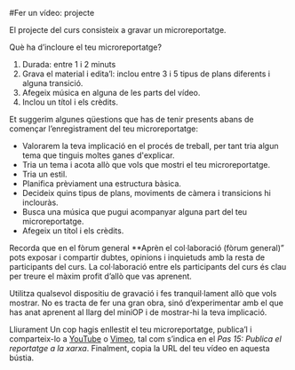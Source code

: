 #Fer un vídeo: projecte

El projecte del curs consisteix a gravar un microreportatge.  

Què ha d’incloure el teu microreportatge?

1. Durada: entre 1 i 2 minuts
2. Grava el material i edita’l: inclou entre 3 i 5 tipus de plans diferents i alguna transició.
2. Afegeix música en alguna de les parts del vídeo.
3. Inclou un títol i els crèdits.

Et suggerim algunes qüestions que has de tenir presents abans de començar l’enregistrament del teu microreportatge:

* Valorarem la teva implicació en el procés de treball, per tant tria algun tema que tinguis moltes ganes d'explicar.
* Tria un tema i acota allò que vols que mostri el teu microreportatge.
* Tria un estil.
* Planifica prèviament una estructura bàsica.
* Decideix quins tipus de plans, moviments de càmera i transicions hi inclouràs.
* Busca una música que pugui acompanyar alguna part del teu microreportatge.
* Afegeix un títol i els crèdits.

Recorda que en el fòrum general **Aprèn el col·laboració (fòrum general)” pots exposar i compartir dubtes, opinions i inquietuds amb la resta de participants del curs. La col·laboració entre els participants del curs és clau per treure el màxim profit d’allò que vas aprenent.

Utilitza qualsevol dispositiu de gravació i fes tranquil·lament allò que vols mostrar. No es tracta de fer una gran obra, sinó d’experimentar amb el que has anat aprenent al llarg del miniOP i de mostrar-hi la teva implicació.

Lliurament
Un cop hagis enllestit el teu microreportatge, publica’l i comparteix-lo a [YouTube](http://www.youtube.com/) o [Vimeo](https://vimeo.com/), tal com s’indica en el *Pas 15: Publica el reportatge a la xarxa*. Finalment, copia la URL del teu vídeo en aquesta bústia.


